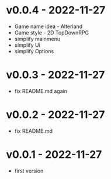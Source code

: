 # v0.0.4 - 2022-11-27
- Game name idea - Alterland
- Game style - 2D TopDownRPG
- simplify mainmenu
- simplify Ui
- simplify Options

# v0.0.3 - 2022-11-27
- fix README.md again

# v0.0.2 - 2022-11-27
- fix README.md

# v0.0.1 - 2022-11-27
- first version
